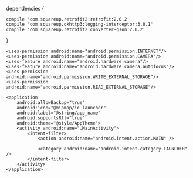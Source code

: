 dependencies {

    compile 'com.squareup.retrofit2:retrofit:2.0.2'
    compile 'com.squareup.okhttp3:logging-interceptor:3.0.1'
    compile 'com.squareup.retrofit2:converter-gson:2.0.2'


}


<manifest xmlns:android="http://schemas.android.com/apk/res/android"
    package="com.example.admin.imageupload">

    <uses-permission android:name="android.permission.INTERNET"/>
    <uses-permission android:name="android.permission.CAMERA"/>
    <uses-feature android:name="android.hardware.camera"/>
    <uses-feature android:name="android.hardware.camera.autofocus"/>
    <uses-permission android:name="android.permission.WRITE_EXTERNAL_STORAGE"/>
    <uses-permission android:name="android.permission.READ_EXTERNAL_STORAGE"/>

    <application
        android:allowBackup="true"
        android:icon="@mipmap/ic_launcher"
        android:label="@string/app_name"
        android:supportsRtl="true"
        android:theme="@style/AppTheme">
        <activity android:name=".MainActivity">
            <intent-filter>
                <action android:name="android.intent.action.MAIN" />

                <category android:name="android.intent.category.LAUNCHER" />
            </intent-filter>
        </activity>
    </application>

</manifest>
